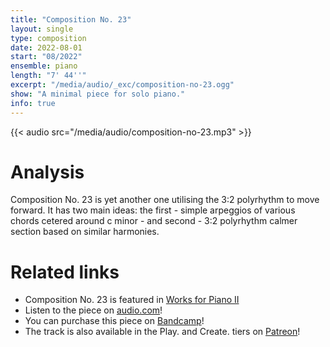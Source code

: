 ```yaml
---
title: "Composition No. 23"
layout: single
type: composition
date: 2022-08-01
start: "08/2022"
ensemble: piano
length: "7' 44''"
excerpt: "/media/audio/_exc/composition-no-23.ogg"
show: "A minimal piece for solo piano."
info: true
---
```


{{< audio src="/media/audio/composition-no-23.mp3" >}}

# Analysis

Composition No. 23 is yet another one utilising the 3:2 polyrhythm to move forward. It has two main ideas: the first - simple arpeggios of various chords cetered around c minor - and second - 3:2 polyrhythm calmer section based on similar harmonies.

# Related links

- Composition No. 23 is featured in [Works for Piano II](/discography/works-for-piano-ii)
- Listen to the piece on [audio.com](https://audio.com/petr-gersl/audio/composition-no-23)!
- You can purchase this piece on [Bandcamp](https://pgersl.bandcamp.com/track/composition-no-23)!
- The track is also available in the Play. and Create. tiers on [Patreon](https://patreon.com/user?u=98919388)!